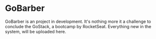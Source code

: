 # GoBarber
GoBarber is an project in development. It's nothing more it a challenge to conclude the GoStack, a bootcamp by RocketSeat.
Everything new in the system, will be uploaded here.

